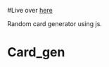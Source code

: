 #Live over [here](https://yenytm.github.io/Card_gen/)

Random card generator using js.


# Card_gen
